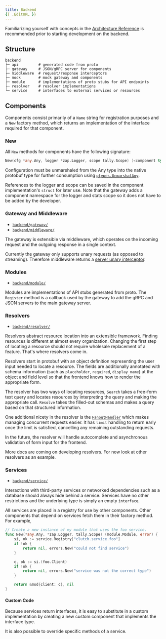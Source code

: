 ```yaml
---
title: Backend
{{ .EditURL }}
---
```


Familiarizing yourself with concepts in the [Architecture Reference](/docs/about/architecture) is recommended prior to starting development on the backend.

## Structure

```
backend
├─ api         # generated code from proto
├─ gateway     # JSON/gRPC server for components
├─ middleware  # request/response interceptors
├─ mock        # mock gateway and components
├─ module      # implementations of proto stubs for API endpoints
├─ resolver    # resolver implementations
└─ service     # interfaces to external services or resources
```

## Components

Components consist primarily of a `Name` string for registration purposes and a `New` factory method, which returns an implementation of the interface required for that component.

### New

All `New` methods for components have the following signature:

```go
New(cfg *any.Any, logger *zap.Logger, scope tally.Scope) (<component type>, error)
```

Configuration must be unmarshaled from the Any type into the native protobuf type for further consumption using [`ptypes.UnmarshalAny`](https://pkg.go.dev/github.com/golang/protobuf/ptypes?tab=doc#UnmarshalAny).

References to the logger and scope can be saved in the component implementation's `struct` for later use. Note that the gateway adds a component namespace for the logger and stats scope so it does not have to be added by the developer.

### Gateway and Middleware

- [`backend/gateway/`](https://github.com/lyft/clutch/tree/main/backend/gateway)
- [`backend/middleware/`](https://github.com/lyft/clutch/tree/main/backend/middleware)

The gateway is extensible via middleware, which operates on the incoming request and the outgoing response in a single context.

Currently the gateway only supports unary requests (as opposed to streaming). Therefore middleware returns a [server unary interceptor](https://github.com/grpc/grpc-go/tree/master/examples/features/interceptor#unary-interceptor-1).

### Modules

- [`backend/module/`](https://github.com/lyft/clutch/tree/main/backend/module)

Modules are implementations of API stubs generated from proto. The `Register` method is a callback used by the gateway to add the gRPC and JSON servers to the main gateway server.

### Resolvers

- [`backend/resolver/`](https://github.com/lyft/clutch/tree/main/backend/resolver)

Resolvers abstract resource location into an extensible framework. Finding resources is different at almost every organization. Changing the first step of locating a resource should not require wholesale replacement of a feature. That's where resolvers come in.

Resolvers start in protobuf with an object definition representing the user input needed to locate a resource. The fields are additionally annotated with schema information (such as `placeholder`, `required`, `display_name`) at the object and field level so that the frontend knows how to render the appropriate form.

The resolver has two ways of locating resources, `Search` takes a free-form text query and locates resources by interpreting the query and making the appropriate call. `Resolve` takes the filled-out schemas and makes a query based on that structured information.

One additional nicety in the resolver is the [`FanoutHandler`](https://github.com/lyft/clutch/blob/main/backend/resolver/fanouthandler.go) which makes managing concurrent requests easier. It has `limit` handling to return early once the limit is satisfied, cancelling any remaining outstanding requests.

In the future, the resolver will handle autocomplete and asynchronous validation of form input for the frontend.

More docs are coming on developing resolvers. For now look at other resolvers as an example.

### Services

- [`backend/service/`](https://github.com/lyft/clutch/tree/main/backend/service)

Interactions with third-party services or networked dependencies such as a database should always hide behind a service. Services have no other restrictions and the underlying type is simply an empty `interface`.

All services are placed in a registry for use by other components. Other components that depend on services fetch them in their factory method. For example,

```go
// Create a new instance of my module that uses the foo service.
func New(*any.Any, *zap.Logger, tally.Scope) (module.Module, error) {
	si, ok := service.Registry["clutch.service.foo"]
	if !ok {
		return nil, errors.New("could not find service")
	}

	c, ok := si.(foo.Client)
	if !ok {
		return nil, errors.New("service was not the correct type")
    }

    return &mod{client: c}, nil
}
```

#### Custom Code

Because services return interfaces, it is easy to substitute in a custom implementation by creating a new custom component that implements the interface type.

It is also possible to override specific methods of a service.
